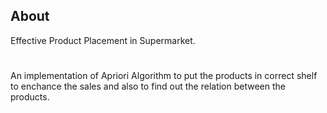 ## About 
  Effective Product Placement in Supermarket.
  #
An implementation of Apriori Algorithm to put the products in correct shelf to enchance the sales and also to find out the relation between the products.
